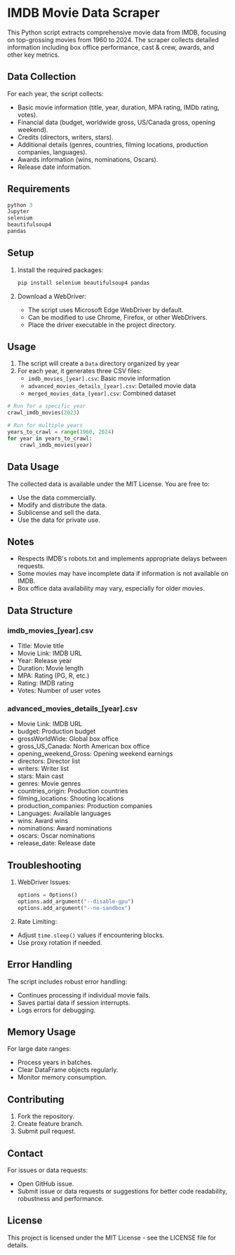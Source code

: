 # IMDB Movie Data Scraper

This Python script extracts comprehensive movie data from IMDB, focusing on top-grossing movies from 1960 to 2024. The scraper collects detailed information including box office performance, cast & crew, awards, and other key metrics.

## Data Collection

For each year, the script collects:

- Basic movie information (title, year, duration, MPA rating, IMDb rating, votes).
- Financial data (budget, worldwide gross, US/Canada gross, opening weekend).
- Credits (directors, writers, stars).
- Additional details (genres, countries, filming locations, production companies, languages).
- Awards information (wins, nominations, Oscars).
- Release date information.

## Requirements

```python
python 3
Jupyter
selenium
beautifulsoup4
pandas
```

## Setup

1. Install the required packages:

    ```bash
    pip install selenium beautifulsoup4 pandas
    ```

2. Download a WebDriver:
   - The script uses Microsoft Edge WebDriver by default.
   - Can be modified to use Chrome, Firefox, or other WebDrivers.
   - Place the driver executable in the project directory.

## Usage

1. The script will create a `Data` directory organized by year
2. For each year, it generates three CSV files:
   - `imdb_movies_[year].csv`: Basic movie information
   - `advanced_movies_details_[year].csv`: Detailed movie data
   - `merged_movies_data_[year].csv`: Combined dataset

```python
# Run for a specific year
crawl_imdb_movies(2023)

# Run for multiple years
years_to_crawl = range(1960, 2024)
for year in years_to_crawl:
    crawl_imdb_movies(year)
```

## Data Usage

The collected data is available under the MIT License. You are free to:

- Use the data commercially.
- Modify and distribute the data.
- Sublicense and sell the data.
- Use the data for private use.

## Notes

- Respects IMDB's robots.txt and implements appropriate delays between requests.
- Some movies may have incomplete data if information is not available on IMDB.
- Box office data availability may vary, especially for older movies.

## Data Structure

### imdb_movies_[year].csv

- Title: Movie title
- Movie Link: IMDB URL
- Year: Release year
- Duration: Movie length
- MPA: Rating (PG, R, etc.)
- Rating: IMDB rating
- Votes: Number of user votes

### advanced_movies_details_[year].csv

- Movie Link: IMDB URL
- budget: Production budget
- grossWorldWide: Global box office
- gross_US_Canada: North American box office
- opening_weekend_Gross: Opening weekend earnings
- directors: Director list
- writers: Writer list
- stars: Main cast
- genres: Movie genres
- countries_origin: Production countries
- filming_locations: Shooting locations
- production_companies: Production companies
- Languages: Available languages
- wins: Award wins
- nominations: Award nominations
- oscars: Oscar nominations
- release_date: Release date

## Troubleshooting

1. WebDriver Issues:

    ```python
    options = Options()
    options.add_argument("--disable-gpu")
    options.add_argument("--no-sandbox")
    ```

2. Rate Limiting:

- Adjust `time.sleep()` values if encountering blocks.
- Use proxy rotation if needed.

## Error Handling

The script includes robust error handling:

- Continues processing if individual movie fails.
- Saves partial data if session interrupts.
- Logs errors for debugging.

## Memory Usage

For large date ranges:

- Process years in batches.
- Clear DataFrame objects regularly.
- Monitor memory consumption.

## Contributing

1. Fork the repository.
2. Create feature branch.
3. Submit pull request.

## Contact

For issues or data requests:

- Open GitHub issue.
- Submit issue or data requests or suggestions for better code readability, robustness and performance.

## License

This project is licensed under the MIT License - see the LICENSE file for details.
